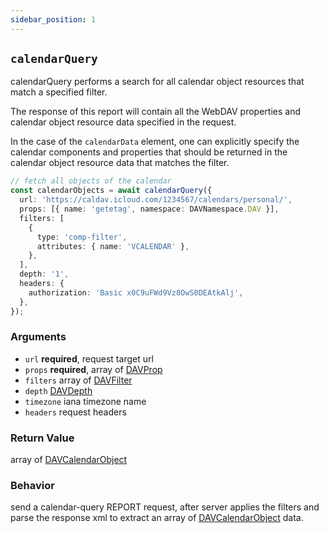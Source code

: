 ```yaml
---
sidebar_position: 1
---
```


## `calendarQuery`

calendarQuery performs a search for all calendar object resources that match a specified filter.

The response of this report will contain all the WebDAV properties and calendar object resource data specified in the request.

In the case of the `calendarData` element, one can explicitly specify the calendar components and properties that should be returned in the calendar object resource data that matches the filter.

```ts
// fetch all objects of the calendar
const calendarObjects = await calendarQuery({
  url: 'https://caldav.icloud.com/1234567/calendars/personal/',
  props: [{ name: 'getetag', namespace: DAVNamespace.DAV }],
  filters: [
    {
      type: 'comp-filter',
      attributes: { name: 'VCALENDAR' },
    },
  ],
  depth: '1',
  headers: {
    authorization: 'Basic x0C9uFWd9Vz8OwS0DEAtkAlj',
  },
});
```

### Arguments

- `url` **required**, request target url
- `props` **required**, array of [DAVProp](../types/DAVProp.md)
- `filters` array of [DAVFilter](../types/DAVFilter.md)
- `depth` [DAVDepth](../types/DAVDepth.md)
- `timezone` iana timezone name
- `headers` request headers

### Return Value

array of [DAVCalendarObject](../types/DAVCalendarObject.md)

### Behavior

send a calendar-query REPORT request, after server applies the filters and parse the response xml to extract an array of [DAVCalendarObject](../types/DAVCalendarObject.md) data.
